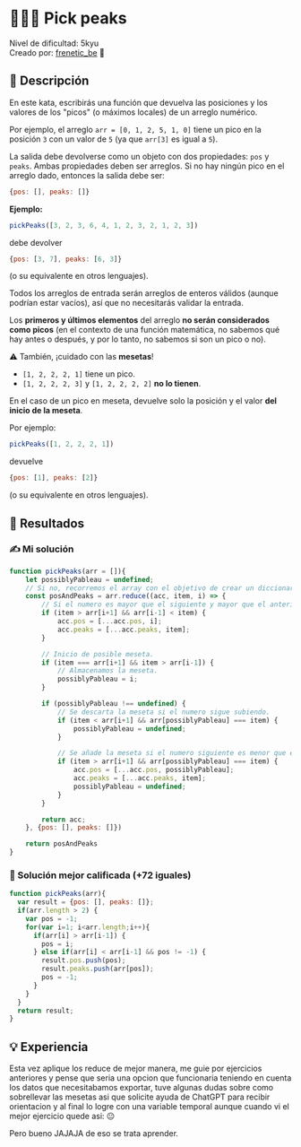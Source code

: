 # 🚵🏻‍♂️ Pick peaks

Nivel de dificultad: 5kyu <br>
Creado por: [frenetic_be](https://www.codewars.com/users/frenetic_be) 🚀

## 📖 Descripción

En este kata, escribirás una función que devuelva las posiciones y los valores de los "picos" (o máximos locales) de un arreglo numérico.

Por ejemplo, el arreglo `arr = [0, 1, 2, 5, 1, 0]` tiene un pico en la posición `3` con un valor de `5` (ya que `arr[3]` es igual a `5`).

La salida debe devolverse como un objeto con dos propiedades: `pos` y `peaks`. Ambas propiedades deben ser arreglos. Si no hay ningún pico en el arreglo dado, entonces la salida debe ser:

```js
{pos: [], peaks: []}
```

**Ejemplo:**

```js
pickPeaks([3, 2, 3, 6, 4, 1, 2, 3, 2, 1, 2, 3])
```

debe devolver

```js
{pos: [3, 7], peaks: [6, 3]}
```

(o su equivalente en otros lenguajes).

Todos los arreglos de entrada serán arreglos de enteros válidos (aunque podrían estar vacíos), así que no necesitarás validar la entrada.

Los **primeros y últimos elementos** del arreglo **no serán considerados como picos** (en el contexto de una función matemática, no sabemos qué hay antes o después, y por lo tanto, no sabemos si son un pico o no).

⚠️ También, ¡cuidado con las **mesetas**!

* `[1, 2, 2, 2, 1]` tiene un pico.
* `[1, 2, 2, 2, 3]` y `[1, 2, 2, 2, 2]` **no lo tienen**.

En el caso de un pico en meseta, devuelve solo la posición y el valor **del inicio de la meseta**.

Por ejemplo:

```js
pickPeaks([1, 2, 2, 2, 1])
```

devuelve

```js
{pos: [1], peaks: [2]}
```

(o su equivalente en otros lenguajes).

## 📝 Resultados

### ✍️ Mi solución

```js
function pickPeaks(arr = []){
    let possiblyPableau = undefined;
    // Si no, recorremos el array con el objetivo de crear un diccionario.
    const posAndPeaks = arr.reduce((acc, item, i) => {
        // Si el numero es mayor que el siguiente y mayor que el anterior se añade o si se da el caso que el numero es igual o mayor al siguiente tambien aplica.
        if (item > arr[i+1] && arr[i-1] < item) {
            acc.pos = [...acc.pos, i];
            acc.peaks = [...acc.peaks, item];
        }

        // Inicio de posible meseta.
        if (item === arr[i+1] && item > arr[i-1]) {
            // Almacenamos la meseta.
            possiblyPableau = i;
        }

        if (possiblyPableau !== undefined) {
            // Se descarta la meseta si el numero sigue subiendo.
            if (item < arr[i+1] && arr[possiblyPableau] === item) {
                possiblyPableau = undefined;
            }

            // Se añade la meseta si el numero siguiente es menor que el actual y se encuentra en la posible meseta guardada.
            if (item > arr[i+1] && arr[possiblyPableau] === item) {
                acc.pos = [...acc.pos, possiblyPableau];
                acc.peaks = [...acc.peaks, item];
                possiblyPableau = undefined;
            }
        }

        return acc;
    }, {pos: [], peaks: []})

    return posAndPeaks
}
```

### 🌟 Solución mejor calificada (+72 iguales)

```js
function pickPeaks(arr){
  var result = {pos: [], peaks: []};
  if(arr.length > 2) {
    var pos = -1;
    for(var i=1; i<arr.length;i++){
      if(arr[i] > arr[i-1]) {
        pos = i;
      } else if(arr[i] < arr[i-1] && pos != -1) {
        result.pos.push(pos);
        result.peaks.push(arr[pos]);
        pos = -1;
      }
    }
  }
  return result;
}
```

## 💡 Experiencia

Esta vez aplique los reduce de mejor manera, me guie por ejercicios anteriores y pense que seria una opcion que funcionaria teniendo en cuenta los datos que necesitabamos exportar, tuve algunas dudas sobre como sobrellevar las mesetas asi que solicite ayuda de ChatGPT para recibir orientacion y al final lo logre con una variable temporal aunque cuando vi el mejor ejercicio quede asi: 😐

Pero bueno JAJAJA de eso se trata aprender.
